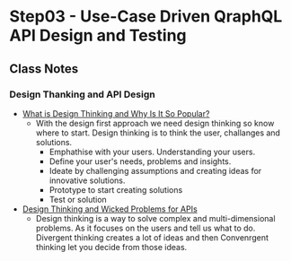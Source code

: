 # Step03 - Use-Case Driven QraphQL API Design and Testing

## Class Notes

### Design Thanking and API Design

- [What is Design Thinking and Why Is It So Popular?](https://www.interaction-design.org/literature/article/what-is-design-thinking-and-why-is-it-so-popular)
  - With the design first approach we need design thinking so know where to start. Design thinking is to think the user, challanges and solutions.
    - Emphathise with your users. Understanding your users.
    - Define your user's needs, problems and insights.
    - Ideate by challenging assumptions and creating ideas for innovative solutions.
    - Prototype to start creating solutions
    - Test or solution
- [Design Thinking and Wicked Problems for APIs](https://dzone.com/articles/design-thinking-and-wicked-problems-for-apis)
  - Design thinking is a way to solve complex and multi-dimensional problems. As it focuses on the users and tell us what to do. Divergent thinking creates a lot of ideas and then Convenrgent thinking let you decide from those ideas.
